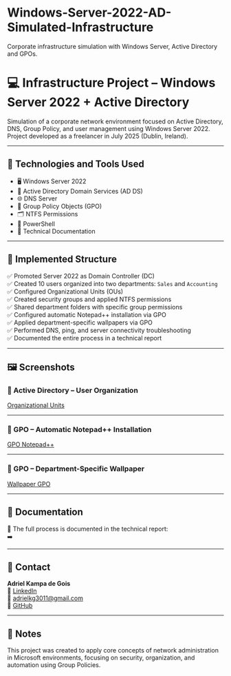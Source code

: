 # Windows-Server-2022-AD-Simulated-Infrastructure
Corporate infrastructure simulation with Windows Server, Active Directory and GPOs.

# 💻 Infrastructure Project – Windows Server 2022 + Active Directory

Simulation of a corporate network environment focused on Active Directory, DNS, Group Policy, and user management using Windows Server 2022.  
Project developed as a freelancer in July 2025 (Dublin, Ireland).

---

## 🧰 Technologies and Tools Used

- 🖥️ Windows Server 2022  
- 🔐 Active Directory Domain Services (AD DS)  
- 🌐 DNS Server  
- 🧩 Group Policy Objects (GPO)  
- 🗂️ NTFS Permissions  
- 💬 PowerShell  
- 📎 Technical Documentation

---

## 📌 Implemented Structure

✅ Promoted Server 2022 as Domain Controller (DC)  
✅ Created 10 users organized into two departments: `Sales` and `Accounting`  
✅ Configured Organizational Units (OUs)  
✅ Created security groups and applied NTFS permissions  
✅ Shared department folders with specific group permissions  
✅ Configured automatic Notepad++ installation via GPO  
✅ Applied department-specific wallpapers via GPO  
✅ Performed DNS, ping, and server connectivity troubleshooting  
✅ Documented the entire process in a technical report

---

## 🖼️ Screenshots

### 📁 Active Directory – User Organization

[Organizational Units](imagens/Users_Active_Directory.png)

---

### 🧩 GPO – Automatic Notepad++ Installation

[GPO Notepad++](imagens/Notepad++_GPO.png)

---

### 🎨 GPO – Department-Specific Wallpaper

[Wallpaper GPO](imagens/Wallpaper_GPO.png)

---

## 📄 Documentation

📝 The full process is documented in the technical report:  
➡️ []()

---

## 🔗 Contact

**Adriel Kampa de Gois**  
💼 [LinkedIn](https://www.linkedin.com/in/adriel-kampa-de-gois-3bab841a5/)  
📧 adrielkg3011@gmail.com  
🐙 [GitHub](https://github.com/AdrielKampa)

---

## 📢 Notes

This project was created to apply core concepts of network administration in Microsoft environments, focusing on security, organization, and automation using Group Policies.
